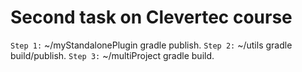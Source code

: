 # Second task on Clevertec course

`Step 1:` ~/myStandalonePlugin gradle publish. 
`Step 2:` ~/utils gradle build/publish. 
`Step 3:` ~/multiProject gradle build.    

